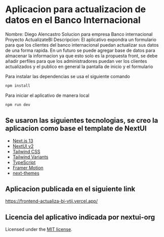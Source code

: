 # Aplicacion para actualizacion de datos en el Banco Internacional

Nombre: Diego Alencastro
Solucion para empresa Banco internacional
Proyecto ActualizateBI
Descripcion: El aplicativo expondra un formulario para que los clientes del banco internacional puedan actualizar sus datos de una forma rapida.
En un futuro se puede agregar base de datos para almacenar la informacion ya que esto solo es la propuesta front, se debe añadir perfiles para que los administradores puedan ver los clientes actualizados y el publico en general la pantalla de inicio y el formulario

Para instalar las dependencias se usa el siguiente comando

```bash
npm install
```

Para iniciar el aplicativo de manera local

```bash
npm run dev
```


## Se usaron las siguientes tecnologias, se creo la aplicacion como base el template de NextUI

- [Next.js 13](https://nextjs.org/docs/getting-started)
- [NextUI v2](https://nextui.org/)
- [Tailwind CSS](https://tailwindcss.com/)
- [Tailwind Variants](https://tailwind-variants.org)
- [TypeScript](https://www.typescriptlang.org/)
- [Framer Motion](https://www.framer.com/motion/)
- [next-themes](https://github.com/pacocoursey/next-themes)


## Aplicacion publicada en el siguiente link

https://frontend-actualiza-bi-vtij.vercel.app/


## Licencia del aplicativo indicada por nextui-org

Licensed under the [MIT license](https://github.com/nextui-org/next-app-template/blob/main/LICENSE).

